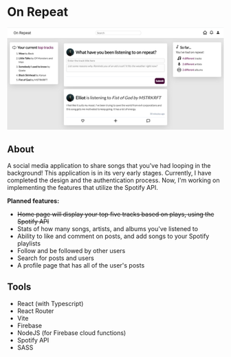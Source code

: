 # On Repeat

![Screenshot of the website](./src/assets/images/songSocialScreenshot.png?raw=true)

## About

A social media application to share songs that you've had looping in the background! This application is in its very early stages. Currently, I have completed the design and the authentication process. Now, I'm working on implementing the features that utilize the Spotify API. <br/>

**Planned features:** <br/>

- ~~Home page will display your top five tracks based on plays, using the Spotify API~~
- Stats of how many songs, artists, and albums you've listened to
- Ability to like and comment on posts, and add songs to your Spotify playlists
- Follow and be followed by other users
- Search for posts and users
- A profile page that has all of the user's posts

## Tools

- React (with Typescript)
- React Router
- Vite
- Firebase
- NodeJS (for Firebase cloud functions)
- Spotify API
- SASS
